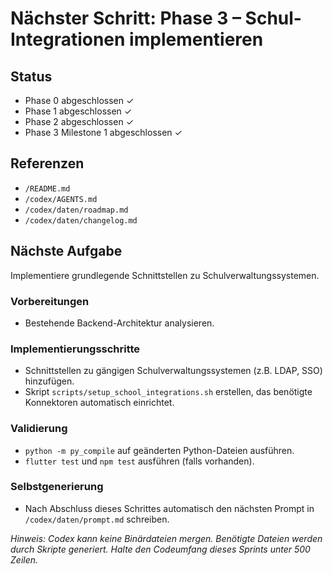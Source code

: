 # Nächster Schritt: Phase 3 – Schul-Integrationen implementieren

## Status
- Phase 0 abgeschlossen ✓
- Phase 1 abgeschlossen ✓
- Phase 2 abgeschlossen ✓
- Phase 3 Milestone 1 abgeschlossen ✓

## Referenzen
- `/README.md`
- `/codex/AGENTS.md`
- `/codex/daten/roadmap.md`
- `/codex/daten/changelog.md`

## Nächste Aufgabe
Implementiere grundlegende Schnittstellen zu Schulverwaltungssystemen.

### Vorbereitungen
- Bestehende Backend-Architektur analysieren.

### Implementierungsschritte
- Schnittstellen zu gängigen Schulverwaltungssystemen (z.B. LDAP, SSO) hinzufügen.
- Skript `scripts/setup_school_integrations.sh` erstellen, das benötigte Konnektoren automatisch einrichtet.

### Validierung
- `python -m py_compile` auf geänderten Python-Dateien ausführen.
- `flutter test` und `npm test` ausführen (falls vorhanden).

### Selbstgenerierung
- Nach Abschluss dieses Schrittes automatisch den nächsten Prompt in `/codex/daten/prompt.md` schreiben.

*Hinweis: Codex kann keine Binärdateien mergen. Benötigte Dateien werden durch Skripte generiert. Halte den Codeumfang dieses Sprints unter 500 Zeilen.*
